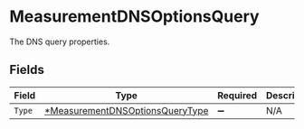 # MeasurementDNSOptionsQuery

The DNS query properties.


## Fields

| Field                                                                                    | Type                                                                                     | Required                                                                                 | Description                                                                              |
| ---------------------------------------------------------------------------------------- | ---------------------------------------------------------------------------------------- | ---------------------------------------------------------------------------------------- | ---------------------------------------------------------------------------------------- |
| `Type`                                                                                   | [*MeasurementDNSOptionsQueryType](../../models/shared/measurementdnsoptionsquerytype.md) | :heavy_minus_sign:                                                                       | N/A                                                                                      |